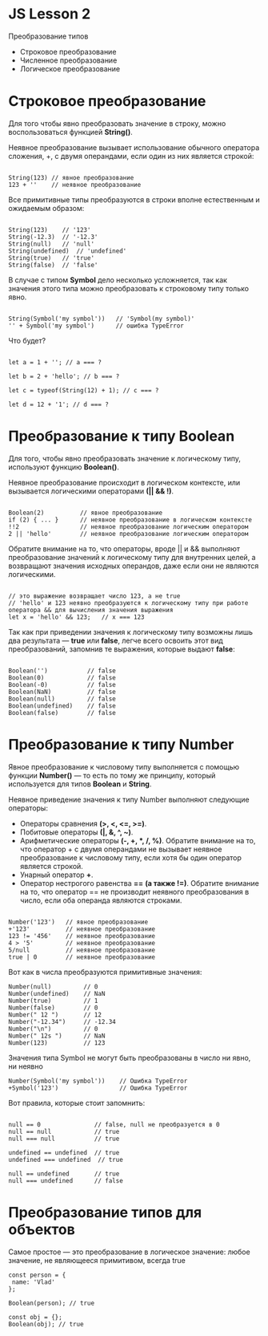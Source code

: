 # JS Lesson 2

Преобразование типов

* Строковое преобразование
* Численное преобразование
* Логическое преобразование



# Строковое преобразование
Для того чтобы явно преобразовать значение в строку, можно воспользоваться функцией **String()**. 

Неявное преобразование вызывает использование обычного оператора сложения, +, с двумя операндами, если один из них является строкой:

```

String(123) // явное преобразование
123 + ''    // неявное преобразование

```

Все примитивные типы преобразуются в строки вполне естественным и ожидаемым образом:

```

String(123)    // '123'
String(-12.3)  // '-12.3'
String(null)   // 'null'
String(undefined)  // 'undefined'
String(true)   // 'true'
String(false)  // 'false'

```

В случае с типом **Symbol** дело несколько усложняется, так как значения этого типа можно преобразовать к строковому типу только явно.

```

String(Symbol('my symbol'))   // 'Symbol(my symbol)'
'' + Symbol('my symbol')      // ошибка TypeError

```

Что будет?

```

let a = 1 + ''; // a === ?

let b = 2 + 'hello'; // b === ?

let c = typeof(String(12) + 1); // c === ?

let d = 12 + '1'; // d === ? 

```


# Преобразование к типу Boolean

Для того, чтобы явно преобразовать значение к логическому типу, используют функцию **Boolean()**. 

Неявное преобразование происходит в логическом контексте, или вызывается логическими операторами **(|| && !)**.

```

Boolean(2)          // явное преобразование
if (2) { ... }      // неявное преобразование в логическом контексте
!!2                 // неявное преобразование логическим оператором
2 || 'hello'        // неявное преобразование логическим оператором

```

Обратите внимание на то, что операторы, вроде || и && выполняют преобразование значений к логическому типу для внутренних целей, а возвращают значения исходных операндов, даже если они не являются логическими.

```

// это выражение возвращает число 123, а не true
// 'hello' и 123 неявно преобразуются к логическому типу при работе оператора && для вычисления значения выражения
let x = 'hello' && 123;   // x === 123

```

Так как при приведении значения к логическому типу возможны лишь два результата — **true** или **false**, легче всего освоить этот вид преобразований, запомнив те выражения, которые выдают **false**:

```

Boolean('')           // false
Boolean(0)            // false     
Boolean(-0)           // false
Boolean(NaN)          // false
Boolean(null)         // false
Boolean(undefined)    // false
Boolean(false)        // false

```

# Преобразование к типу Number

Явное преобразование к числовому типу выполняется с помощью функции **Number()** — то есть по тому же принципу, который используется для типов **Boolean** и **String**.

Неявное приведение значения к типу Number выполняют следующие операторы:

- Операторы сравнения **(>, <, <=, >=)**.
- Побитовые операторы **(|, &, ^, ~)**.
- Арифметические операторы **(-, +, *, /, %)**. Обратите внимание на то, что оператор + с двумя операндами не вызывает неявное преобразование к числовому типу, если хотя бы один оператор является строкой.
- Унарный оператор **+**.
- Оператор нестрогого равенства **==** **(а также !=)**. Обратите внимание на то, что оператор == не производит неявного преобразования в число, если оба операнда являются строками.

```

Number('123')   // явное преобразование
+'123'          // неявное преобразование
123 != '456'    // неявное преобразование
4 > '5'         // неявное преобразование
5/null          // неявное преобразование
true | 0        // неявное преобразование

```

Вот как в числа преобразуются примитивные значения:

```
Number(null)         // 0
Number(undefined)    // NaN
Number(true)         // 1
Number(false)        // 0
Number(" 12 ")       // 12
Number("-12.34")     // -12.34
Number("\n")         // 0
Number(" 12s ")      // NaN
Number(123)          // 123

```

Значения типа Symbol не могут быть преобразованы в число ни явно, ни неявно

```
Number(Symbol('my symbol'))    // Ошибка TypeError
+Symbol('123')                 // Ошибка TypeError

```

Вот правила, которые стоит запомнить:

```

null == 0               // false, null не преобразуется в 0
null == null            // true
null === null           // true

undefined == undefined  // true
undefined === undefined  // true

null == undefined       // true
null === undefined      // false

```

# Преобразование типов для объектов

Самое простое — это преобразование в логическое значение: любое значение, не являющееся примитивом, всегда true

```
const person = {
 name: 'Vlad'
};

Boolean(person); // true

const obj = {};
Boolean(obj); // true

```
